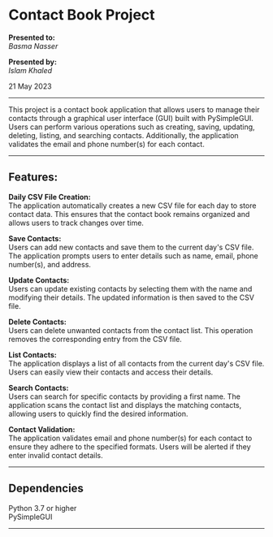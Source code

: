 # Contact Book Project

**Presented to:**    
_Basma Nasser_    

**Presented by:**   
_Islam Khaled_    

21 May 2023

-----------------------------------------        
This project is a contact book application that allows users to manage their contacts through a graphical user interface (GUI) built with PySimpleGUI. Users can perform various operations such as creating, saving, updating, deleting, listing, and searching contacts. Additionally, the application validates the email and phone number(s) for each contact.

-----------------------------------------
## Features:

__Daily CSV File Creation:__    
The application automatically creates a new CSV file for each day to store contact data. This ensures that the contact book remains organized and allows users to track changes over time.

__Save Contacts:__    
Users can add new contacts and save them to the current day's CSV file. The application prompts users to enter details such as name, email, phone number(s), and address.

__Update Contacts:__     
Users can update existing contacts by selecting them with the name and modifying their details. The updated information is then saved to the CSV file.

__Delete Contacts:__      
Users can delete unwanted contacts from the contact list. This operation removes the corresponding entry from the CSV file.

__List Contacts:__           
The application displays a list of all contacts from the current day's CSV file. Users can easily view their contacts and access their details.

__Search Contacts:__        
Users can search for specific contacts by providing a first name. The application scans the contact list and displays the matching contacts, allowing users to quickly find the desired information.

__Contact Validation:__         
The application validates email and phone number(s) for each contact to ensure they adhere to the specified formats. Users will be alerted if they enter invalid contact details.

-----------------------------------------
## Dependencies

Python 3.7 or higher                     
PySimpleGUI

-----------------------------------------



